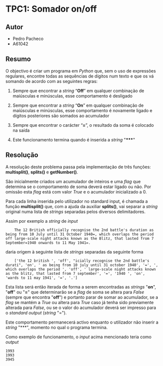 # TPC1: Somador on/off

## Autor

- Pedro Pacheco
- A61042

## Resumo

O objectivo é criar um programa em *Python* que, sem o uso de expressões regulares, encontre todas as sequências de dígitos num texto e que os vá somando de acordo com as seguintes regras:

1. Sempre que encontrar a *string* “__Off__” em qualquer combinação de maiúsculas e minúsculas, esse comportamento é desligado

2. Sempre que encontrar a *string* “**On**” em qualquer combinação de maiúsculas e minúsculas, esse comportamento é novamente ligado e dígitos posteriores são somados ao acumulador

3. Sempre que encontrar o carácter “**=**”, o resultado da soma é colocado na saída

4. Este funcionamento termina quando é inserida a *string* "__***__"

## Resolução

A resolução deste problema passa pela implementação de três funções: **multisplit()**, **splits()** e **getNumber()**.

São inicialmente criados um acumulador de inteiros e uma *flag* que determina se o comportamento de soma deverá estar ligado ou não. Por omissão esta *flag* está com valor *True* e o acumulador inicializado a 0.

Para cada linha inserida pelo utilizador no standard input, é chamada a função **multisplit()** que, com a ajuda da auxiliar **splits()**, vai separar a *string* original numa lista de *strings* separadas pelos diversos delimitadores.

Assim por exemplo a *string* de *input*

    
        The 12 British officially recognise the 2nd battle's duration as being from 10 July until 31 October 1940=, which overlaps the period off large-scale night attacks known as the Blitz, that lasted from 7 September=1940 onwards to 11 May 1941=.
    

daria origem à seguinte lista de *strings* separadas da seguinte forma

    
        ['the 12 british ', 'off', "icially recognise the 2nd battle's durati", 'on', ' as being from 10 july until 31 october 1940', '=', ', which overlaps the period ', 'off', ' large-scale night attacks known as the blitz, that lasted from 7 september', '=', '1940 ', 'on', 'wards to 11 may 1941', '=', '.']
    

Esta lista será então iterada de forma a serem encontradas as *strings* "**on**", "**off**" ou "**=**" que determinarão se a *flag* de soma se altera para *False* (sempre que encontra "**off**") e portanto parar de somar ao acumulador, se a *flag* se mantém a *True* ou altera para *True* caso já tenha sido previamente alterada para *False*, ou se o valor do acumulador deverá ser impresso para o *standard output* (*string* "=").

Este comportamento permanecerá activo enquanto o utilizador não inserir a *string* "***", momento no qual o programa termina.

Como exemplo de funcionamento, o *input* acima mencionado teria como *output*

    1993
    1993
    3945

